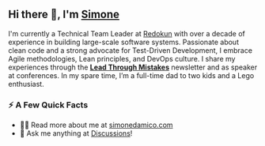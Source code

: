 ## Hi there 👋, I'm [Simone](https://simonedamico.com/)

I'm currently a Technical Team Leader at [Redokun](https://redokun.com/) with over a decade of experience in building large-scale software systems. Passionate about clean code and a strong advocate for Test-Driven Development, I embrace Agile methodologies, Lean principles, and DevOps culture. I share my experiences through the [**Lead Through Mistakes**](https://leadthroughmistakes.substack.com/) newsletter and as speaker at conferences. In my spare time, I’m a full-time dad to two kids and a Lego enthusiast.

### ⚡️ A Few Quick Facts

- 👨‍💻 Read more about me at [simonedamico.com](https://simonedamico.com)
- 💭 Ask me anything at [Discussions](https://github.com/dymissy/dymissy/discussions)!

<!--
### 📤 Latest newsletter issues
-->
<!-- BLOG-POST-LIST:START -->
<!-- BLOG-POST-LIST:END -->
